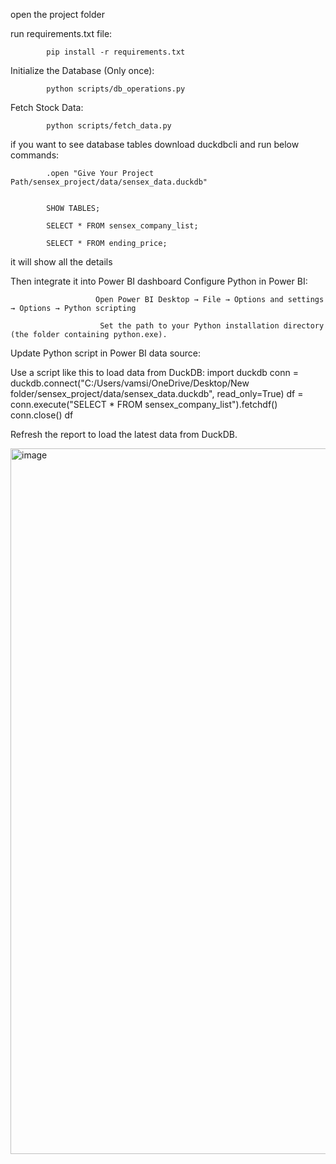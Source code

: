 open the project folder

run requirements.txt file:

            pip install -r requirements.txt


Initialize the Database (Only once):

            python scripts/db_operations.py


Fetch Stock Data:

            python scripts/fetch_data.py


if you want to see database tables download duckdbcli and run below commands:

            .open "Give Your Project Path/sensex_project/data/sensex_data.duckdb" 


            SHOW TABLES;

            SELECT * FROM sensex_company_list;

            SELECT * FROM ending_price;

it will show all the details


Then integrate it into Power BI dashboard
Configure Python in Power BI:

                       Open Power BI Desktop → File → Options and settings → Options → Python scripting

                        Set the path to your Python installation directory (the folder containing python.exe).

Update Python script in Power BI data source:

Use a script like this to load data from DuckDB:
                                     import duckdb
                                      conn = duckdb.connect("C:/Users/vamsi/OneDrive/Desktop/New folder/sensex_project/data/sensex_data.duckdb", read_only=True)
                                      df = conn.execute("SELECT * FROM sensex_company_list").fetchdf()
                                       conn.close()
                                          df

Refresh the report to load the latest data from DuckDB.



<img width="2194" height="1129" alt="image" src="https://github.com/user-attachments/assets/bab4eb03-79f2-4b09-a104-2c8ca13e820d" />

